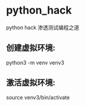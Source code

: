 # python_hack
python hack 渗透测试编程之道

## 创建虚拟环境:
python3 -m venv venv3
## 激活虚拟环境:
source venv3/bin/activate

